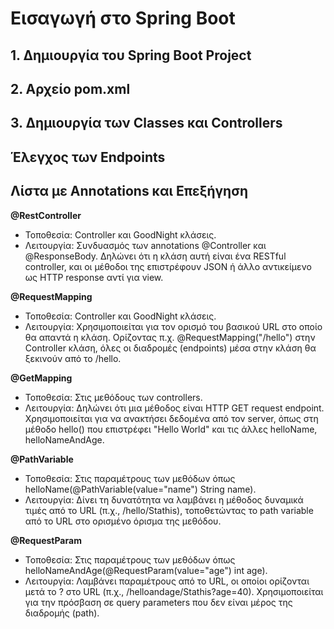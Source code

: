 # Εισαγωγή στο Spring Boot

## 1. Δημιουργία του Spring Boot Project

## 2. Αρχείο pom.xml

## 3. Δημιουργία των Classes και Controllers

## Έλεγχος των Endpoints

## Λίστα με Annotations και Επεξήγηση

**@RestController**
- Τοποθεσία: Controller και GoodNight κλάσεις.   
- Λειτουργία: Συνδυασμός των annotations @Controller και @ResponseBody. Δηλώνει ότι η κλάση αυτή είναι ένα RESTful controller, και οι μέθοδοι της επιστρέφουν JSON ή άλλο αντικείμενο ως HTTP response αντί για view.   

**@RequestMapping**
- Τοποθεσία: Controller και GoodNight κλάσεις.   
- Λειτουργία: Χρησιμοποιείται για τον ορισμό του βασικού URL στο οποίο θα απαντά η κλάση. Ορίζοντας π.χ. @RequestMapping("/hello") στην Controller κλάση, όλες οι διαδρομές (endpoints) μέσα στην κλάση θα ξεκινούν από το /hello.  

**@GetMapping**
- Τοποθεσία: Στις μεθόδους των controllers.  
- Λειτουργία: Δηλώνει ότι μια μέθοδος είναι HTTP GET request endpoint. Χρησιμοποιείται για να ανακτήσει δεδομένα από τον server, όπως στη μέθοδο hello() που επιστρέφει "Hello World" και τις άλλες helloName, helloNameAndAge.  

**@PathVariable**
- Τοποθεσία: Στις παραμέτρους των μεθόδων όπως helloName(@PathVariable(value="name") String name).  
- Λειτουργία: Δίνει τη δυνατότητα να λαμβάνει η μέθοδος δυναμικά τιμές από το URL (π.χ., /hello/Stathis), τοποθετώντας το path variable από το URL στο ορισμένο όρισμα της μεθόδου.  

**@RequestParam**
- Τοποθεσία: Στις παραμέτρους των μεθόδων όπως helloNameAndAge(@RequestParam(value="age") int age).  
- Λειτουργία: Λαμβάνει παραμέτρους από το URL, οι οποίοι ορίζονται μετά το ? στο URL (π.χ., /helloandage/Stathis?age=40). Χρησιμοποιείται για την πρόσβαση σε query parameters που δεν είναι μέρος της διαδρομής (path).  

